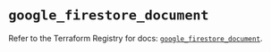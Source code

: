 # `google_firestore_document`

Refer to the Terraform Registry for docs: [`google_firestore_document`](https://registry.terraform.io/providers/hashicorp/google/6.32.0/docs/resources/firestore_document).
